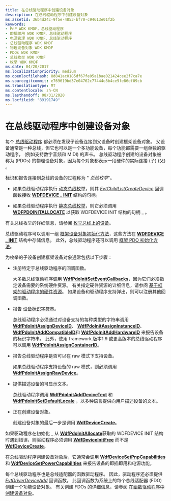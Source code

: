 ```yaml
---
title: 在总线驱动程序中创建设备对象
description: 在总线驱动程序中创建设备对象
ms.assetid: 36b4d24c-9f5e-4853-bf70-c94613e01f2b
keywords:
- PnP WDK KMDF，总线驱动程序
- 即插即用 WDK KMDF、总线驱动程序
- 电源管理 WDK KMDF、总线驱动程序
- 总线驱动程序 WDK KMDF
- 物理设备对象 WDK KMDF
- PDOs WDK KMDF
- 总线枚举 WDK KMDF
- 枚举 WDK KMDF
ms.date: 04/20/2017
ms.localizationpriority: medium
ms.openlocfilehash: 8d841ac0185df67fe05a1bae021424cee2f7ca7e
ms.sourcegitcommit: e769619bd37e04762c77444e8b4ce9fe86ef09cb
ms.translationtype: MT
ms.contentlocale: zh-CN
ms.lasthandoff: 08/31/2020
ms.locfileid: "89191749"
---
```

# <a name="creating-device-objects-in-a-bus-driver"></a>在总线驱动程序中创建设备对象


每个 [总线驱动程序](../kernel/bus-drivers.md) 都必须在发现子设备连接到父设备时创建框架设备对象。 父设备通常是一种总线，但它也可以是一个多功能设备，每个功能都需要一组单独的驱动程序， (例如支持数字音频和 MIDI) 的声卡。 总线驱动程序创建的设备对象被称为 (PDOs) 的物理设备对象，因为每个对象都表示一段硬件的实际连接 (子)  (父) 。

标识和报告连接到总线的设备的过程称为 " *总线枚举*"。

-   如果总线驱动程序执行 [动态总线枚举](dynamic-enumeration.md)，则其 [*EvtChildListCreateDevice*](/windows-hardware/drivers/ddi/wdfchildlist/nc-wdfchildlist-evt_wdf_child_list_create_device) 回调函数接收 [**WDFDEVICE \_ INIT**](./wdfdevice_init.md) 结构的句柄。

-   如果总线驱动程序执行 [静态总线枚举](static-enumeration.md)，则它必须调用 [**WDFPDOINITALLOCATE**](/windows-hardware/drivers/ddi/wdfpdo/nf-wdfpdo-wdfpdoinitallocate) 以获取 WDFDEVICE INIT 结构的句柄 \_ 。

有关总线枚举的详细信息，请参阅 [枚举总线上的设备](enumerating-the-devices-on-a-bus.md)。

总线驱动程序可以调用一组 [框架设备对象初始化方法](/windows-hardware/drivers/ddi/wdfdevice/#device-init-methods)，这些方法在 [**WDFDEVICE \_ INIT**](./wdfdevice_init.md) 结构中存储信息。 此外，总线驱动程序还可以调用 [框架 PDO 初始化方法](/windows-hardware/drivers/ddi/wdfdevice/#pdo-init-methods)。

为枚举的子设备创建框架设备对象通常包括以下步骤：

-   注册特定于总线驱动程序的回调函数。

    大多数总线驱动程序调用 [**WdfPdoInitSetEventCallbacks**](/windows-hardware/drivers/ddi/wdfpdo/nf-wdfpdo-wdfpdoinitseteventcallbacks)，因为它们必须指定设备需要的系统硬件资源。 有关指定硬件资源的详细信息，请参阅 [基于框架的驱动程序的硬件资源](hardware-resources-for-kmdf-drivers.md)。 如果设备和驱动程序支持弹出，则可以注册其他回调函数。

-   报告 [设备标识字符串](../install/device-identification-strings.md)。

    总线驱动程序必须通过对设备支持的每种类型的字符串调用 [**WdfPdoInitAssignDeviceID**](/windows-hardware/drivers/ddi/wdfpdo/nf-wdfpdo-wdfpdoinitassigndeviceid)、 [**WdfPdoInitAssignInstanceID**](/windows-hardware/drivers/ddi/wdfpdo/nf-wdfpdo-wdfpdoinitassigninstanceid)、 [**WdfPdoInitAddCompatibleID**](/windows-hardware/drivers/ddi/wdfpdo/nf-wdfpdo-wdfpdoinitaddcompatibleid)和 [**WdfPdoInitAddHardwareID**](/windows-hardware/drivers/ddi/wdfpdo/nf-wdfpdo-wdfpdoinitaddhardwareid) 来报告设备的标识字符串。 此外，使用 framework 版本1.9 或更高版本的总线驱动程序可以调用 [**WdfPdoInitAssignContainerID**](/windows-hardware/drivers/ddi/wdfpdo/nf-wdfpdo-wdfpdoinitassigncontainerid)。

-   报告总线驱动程序是否可以在 raw 模式下支持设备。

    如果总线驱动程序支持设备的 raw 模式，则必须调用 [**WdfPdoInitAssignRawDevice**](/windows-hardware/drivers/ddi/wdfpdo/nf-wdfpdo-wdfpdoinitassignrawdevice)。

-   提供描述设备的可显示文本。

    总线驱动程序调用 [**WdfPdoInitAddDeviceText**](/windows-hardware/drivers/ddi/wdfpdo/nf-wdfpdo-wdfpdoinitadddevicetext) 和 [**WdfPdoInitSetDefaultLocale**](/windows-hardware/drivers/ddi/wdfpdo/nf-wdfpdo-wdfpdoinitsetdefaultlocale) ，以多种语言提供向用户描述设备的文本。

-   正在创建设备对象。

    创建设备对象的最后一步是调用 [**WdfDeviceCreate**](/windows-hardware/drivers/ddi/wdfdevice/nf-wdfdevice-wdfdevicecreate)。

如果驱动程序在初始化 \_ 从 [**WdfPdoInitAllocate**](/windows-hardware/drivers/ddi/wdfpdo/nf-wdfpdo-wdfpdoinitallocate)获取的 WDFDEVICE INIT 结构时遇到错误，则驱动程序必须调用 [**WdfDeviceInitFree**](/windows-hardware/drivers/ddi/wdfdevice/nf-wdfdevice-wdfdeviceinitfree) 而不是 [**WdfDeviceCreate**](/windows-hardware/drivers/ddi/wdfdevice/nf-wdfdevice-wdfdevicecreate)。

在总线驱动程序创建设备对象后，它通常会调用 [**WdfDeviceSetPnpCapabilities**](/windows-hardware/drivers/ddi/wdfdevice/nf-wdfdevice-wdfdevicesetpnpcapabilities) 和 [**WdfDeviceSetPowerCapabilities**](/windows-hardware/drivers/ddi/wdfdevice/nf-wdfdevice-wdfdevicesetpowercapabilities) 来报告设备的即插即用和电源功能。

每个总线驱动程序也是总线适配器的函数驱动程序。 因此，驱动程序还必须提供 [*EvtDriverDeviceAdd*](/windows-hardware/drivers/ddi/wdfdriver/nc-wdfdriver-evt_wdf_driver_device_add) 回调函数。 此回调函数为系统上的每个总线适配器 (FDO) 创建一个功能设备对象。 有关创建 FDOs 的详细信息，请参阅 [在函数驱动程序中创建设备对象](creating-device-objects-in-a-function-driver.md)。

 

